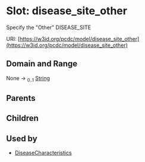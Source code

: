 
# Slot: disease_site_other


Specify the "Other" DISEASE_SITE

URI: [https://w3id.org/pcdc/model/disease_site_other](https://w3id.org/pcdc/model/disease_site_other)


## Domain and Range

None &#8594;  <sub>0..1</sub> [String](types/String.md)

## Parents


## Children


## Used by

 * [DiseaseCharacteristics](DiseaseCharacteristics.md)
